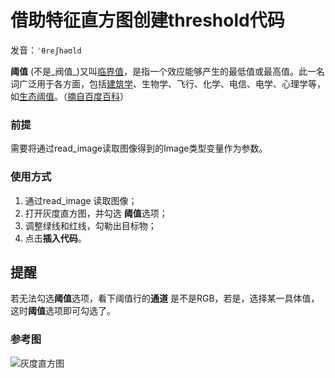 # 借助特征直方图创建threshold代码

发音：`ˈθreʃhəʊld`

**阈值** (不是_阀值_)又叫[临界值](https://baike.baidu.com/item/临界值/9322537)，是指一个效应能够产生的最低值或最高值。此一名词广泛用于各方面，包括[建筑学](https://baike.baidu.com/item/建筑学/228287)、生物学、飞行、化学、电信、电学、心理学等，如[生态阈值](https://baike.baidu.com/item/生态阈值/10986797)。（[摘自百度百科](https://baike.baidu.com/item/%E9%98%88%E5%80%BC/7442398)）

### 前提

需要将通过read_image读取图像得到的Image类型变量作为参数。



### 使用方式

1. 通过read_image 读取图像；
2. 打开灰度直方图，并勾选 **阈值**选项；
3. 调整绿线和红线，勾勒出目标物；
4. 点击**插入代码**。



## 提醒

若无法勾选**阈值**选项，看下阈值行的**通道** 是不是RGB，若是，选择某一具体值，这时**阈值**选项即可勾选了。

### 参考图

![灰度直方图](http://qn.halcon.lizhenguo.cn/image/%E7%81%B0%E5%BA%A6%E7%9B%B4%E6%96%B9%E5%9B%BE1.png)

